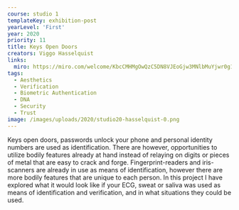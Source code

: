 ```yaml
---
course: studio 1
templateKey: exhibition-post
yearLevel: 'First'
year: 2020
priority: 11
title: Keys Open Doors
creators: Viggo Hasselquist
links:
  miro: https://miro.com/welcome/KbcCMHMgOwQzC5DN8VJEoGjw3MNlbMuYjwr0g1qUZuITXxdJQrquw5gMjeII8Tky
tags:
  - Aesthetics
  - Verification 
  - Biometric Authentication 
  - DNA
  - Security
  - Trust
image: /images/uploads/2020/studio20-hasselquist-0.png
---
```


Keys open doors, passwords unlock your phone and personal identity numbers are used as identification. There are however, opportunities to utilize bodily features already at hand instead of relaying on digits or pieces of metal that are easy to crack and forge. Fingerprint-readers and iris-scanners are already in use as means of identification, however there are more bodily features that are unique to each person. In this project I have explored what it would look like if your ECG, sweat or saliva was used as means of identification and verification, and in what situations they could be used. 
